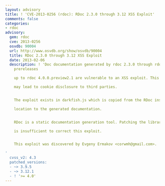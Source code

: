 ```yaml
---
layout: advisory
title: ! 'CVE-2013-0256 (rdoc): RDoc 2.3.0 through 3.12 XSS Exploit'
comments: false
categories:
- rdoc
advisory:
  gem: rdoc
  cve: 2013-0256
  osvdb: 90004
  url: http://www.osvdb.org/show/osvdb/90004
  title: RDoc 2.3.0 through 3.12 XSS Exploit
  date: 2013-02-06
  description: ! 'Doc documentation generated by rdoc 2.3.0 through rdoc 3.12 and
    prereleases

    up to rdoc 4.0.0.preview2.1 are vulnerable to an XSS exploit. This exploit

    may lead to cookie disclosure to third parties.


    The exploit exists in darkfish.js which is copied from the RDoc install

    location to the generated documentation.


    RDoc is a static documentation generation tool. Patching the library itself

    is insufficient to correct this exploit.


    This exploit was discovered by Evgeny Ermakov <corwmh@gmail.com>.

'
  cvss_v2: 4.3
  patched_versions:
  - ~> 3.9.5
  - ~> 3.12.1
  - ! '>= 4.0'
---
```


